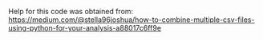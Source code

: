 Help for this code was obtained from:
https://medium.com/@stella96joshua/how-to-combine-multiple-csv-files-using-python-for-your-analysis-a88017c6ff9e
